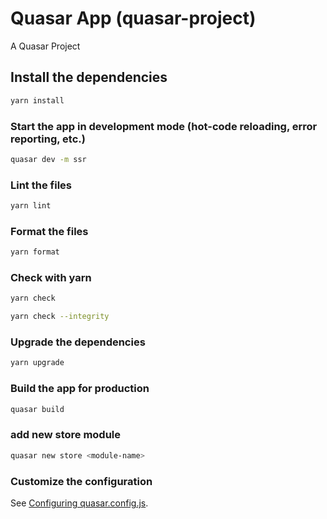 # Quasar App (quasar-project)

A Quasar Project

## Install the dependencies

```bash
yarn install
```

### Start the app in development mode (hot-code reloading, error reporting, etc.)

```bash
quasar dev -m ssr
```

### Lint the files

```bash
yarn lint
```

### Format the files

```bash
yarn format
```

### Check with yarn

```bash
yarn check
```

```bash
yarn check --integrity
```

### Upgrade the dependencies

```bash
yarn upgrade
```

### Build the app for production

```bash
quasar build
```

### add new store module

```bash
quasar new store <module-name>

```


### Customize the configuration

See [Configuring quasar.config.js](https://v2.quasar.dev/quasar-cli-vite/quasar-config-js).
